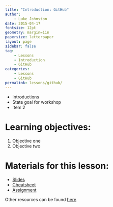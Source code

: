 ```yaml
---
title: "Introduction: GitHub"
author:
    - Luke Johnston
date: 2015-04-17
fontsize: 12pt
geometry: margin=1in
papersize: letterpaper
layout: page
sidebar: false
tag:
    - Lessons
    - Introduction
    - GitHub
categories:
    - Lessons
    - GitHub
permalink: lessons/github/
---
```


* Introductions
* State goal for workshop
* Item 2

# Learning objectives: #

1. Objective one
2. Objective two

# Materials for this lesson: #

* [Slides](slides/)
* [Cheatsheet](cheatsheet/)
* [Assignment](assignment/)

Other resources can be found [here](../resources/).
